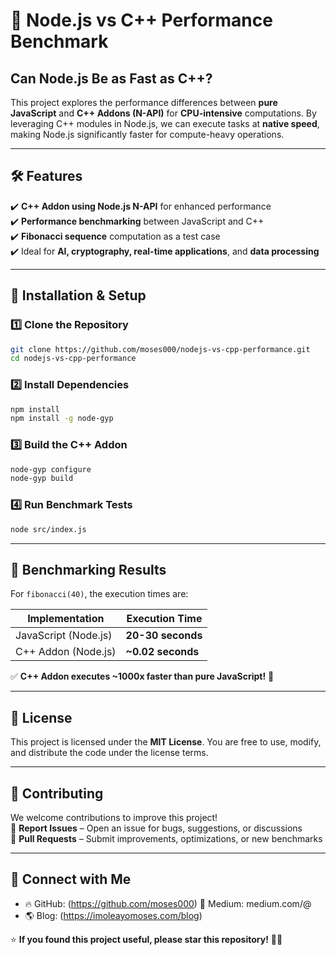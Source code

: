 # 🚀 Node.js vs C++ Performance Benchmark  
## **Can Node.js Be as Fast as C++?**  

This project explores the performance differences between **pure JavaScript** and **C++ Addons (N-API)** for **CPU-intensive** computations. By leveraging C++ modules in Node.js, we can execute tasks at **native speed**, making Node.js significantly faster for compute-heavy operations.

---

## **🛠 Features**  
✔️ **C++ Addon using Node.js N-API** for enhanced performance  
✔️ **Performance benchmarking** between JavaScript and C++  
✔️ **Fibonacci sequence** computation as a test case  
✔️ Ideal for **AI, cryptography, real-time applications**, and **data processing**  

---

## **📌 Installation & Setup**  

### **1️⃣ Clone the Repository**  
```sh
git clone https://github.com/moses000/nodejs-vs-cpp-performance.git
cd nodejs-vs-cpp-performance
```

### **2️⃣ Install Dependencies**  
```sh
npm install
npm install -g node-gyp
```

### **3️⃣ Build the C++ Addon**  
```sh
node-gyp configure
node-gyp build
```

### **4️⃣ Run Benchmark Tests**  
```sh
node src/index.js
```

---

## **🚀 Benchmarking Results**  

For `fibonacci(40)`, the execution times are:  

| Implementation  | Execution Time  |
|----------------|----------------|
| JavaScript (Node.js) | **20-30 seconds** |
| C++ Addon (Node.js) | **~0.02 seconds** |

✅ **C++ Addon executes ~1000x faster than pure JavaScript!** 🚀  

---

## **📜 License**  
This project is licensed under the **MIT License**. You are free to use, modify, and distribute the code under the license terms.  

---

## **📩 Contributing**  
We welcome contributions to improve this project!  
🔹 **Report Issues** – Open an issue for bugs, suggestions, or discussions  
🔹 **Pull Requests** – Submit improvements, optimizations, or new benchmarks  

---

## **🔗 Connect with Me**  
- 🔥 GitHub: (https://github.com/moses000)
📝 Medium: medium.com/@ 
- 🌎 Blog: (https://imoleayomoses.com/blog)  

⭐ **If you found this project useful, please star this repository!** 🚀🔥  
